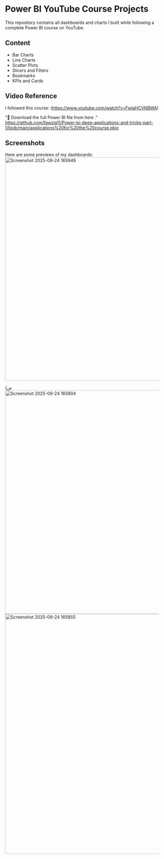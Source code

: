 # Power BI YouTube Course Projects  

This repository contains all dashboards and charts I built while following a complete Power BI course on YouTube.  

## Content
- Bar Charts  
- Line Charts  
- Scatter Plots  
- Slicers and Filters  
- Bookmarks  
- KPIs and Cards  

## Video Reference
I followed this course: (https://www.youtube.com/watch?v=FwjaHCVNBWA) 

"📂 Download the full Power BI file from here
."
https://github.com/fawzia11/Power-bi-deep-applications-and-tricks-part-1/blob/main/applications%20for%20the%20course.pbix

## Screenshots
Here are some previews of my dashboards:
<img width="1326" height="733" alt="Screenshot 2025-09-24 165949" src="https://github.com/user-attachments/assets/669c96f9-746f-43a1-93f3-92cc8fe8e86a" />

(ض<img width="1311" height="733" alt="Screenshot 2025-09-24 165804" src="https://github.com/user-attachments/assets/fda1a205-ee6e-4834-a2b1-944030e58aec" />
<img width="1852" height="787" alt="Screenshot 2025-09-24 165855" src="https://github.com/user-attachments/assets/a53c4748-f921-4df0-a2c3-71ac4733b267" />

